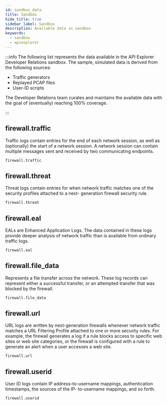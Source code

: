 ```yaml
---
id: sandbox_data
title: Sandbox
hide_title: true
sidebar_label: Sandbox
description: Available data in sandbox
keywords:
  - sandbox
  - apiexplorer
---
```


:::info
The following list represents the data available in the API Explorer Developer Relations sandbox. The sample, simulated data is derived from the following sources:

- Traffic generators
- Replayed PCAP files
- User-ID scripts

The Developer Relations team curates and maintains the available data with the goal of (eventually) reaching 100% coverage.

:::

## firewall.traffic

Traffic logs contain entries for the end of each network session, as well as (optionally) the start of a network session. A network session can contain multiple messages sent and received by two communicating
endpoints.

```sql
firewall.traffic
```

## firewall.threat

Threat logs contain entries for when network traffic matches one of the security profiles attached to a next-
generation firewall security rule.

```sql
firewall.threat
```

## firewall.eal

EALs are Enhanced Application Logs. The data contained in these logs provide deeper analysis of network
traffic than is available from ordinary traffic logs.

```sql
firewall.eal
```

## firewall.file_data

Represents a file transfer across the network. These log records can represent either a successful transfer,
or an attempted transfer that was blocked by the firewall.

```sql
firewall.file_data
```

## firewall.url

URL logs are written by next-generation firewalls whenever network traffic matches a URL Filtering Profile
attached to one or more security rules. For example, the firewall generates a log if a rule blocks access to
specific web sites or web site categories, or the firewall is configured with a rule to generate an alert when a user accesses a web site.

```sql
firewall.url
```

## firewall.userid

User ID logs contain IP address-to-username mappings, authentication timestamps, the sources of the IP-
to-username mappings, and so forth.

```sql
firewall.userid
```
